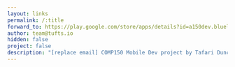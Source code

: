 ```yaml
---
layout: links
permalink: /:title
forward_to: https://play.google.com/store/apps/details?id=a150dev.bluelightmobile
author: team@tufts.io
hidden: false
project: false
description: "[replace email] COMP150 Mobile Dev project by Tafari Duncan and Zabir Islam. Source: https://github.com/TafariD/mobile_proj"
---
```

